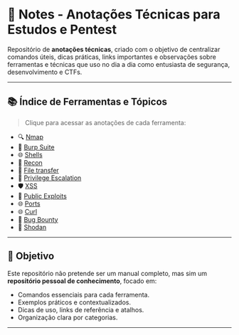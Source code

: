 # 🧠 Notes - Anotações Técnicas para Estudos e Pentest

Repositório de **anotações técnicas**, criado com o objetivo de centralizar comandos úteis, dicas práticas, links importantes e observações sobre ferramentas e técnicas que uso no dia a dia como entusiasta de segurança, desenvolvimento e CTFs.

---

## 📚 Índice de Ferramentas e Tópicos

> Clique para acessar as anotações de cada ferramenta:

- 🔍 [Nmap](./nmap.md/)  
- 🐞 [Burp Suite](./burp.md/)  
- 🌐 [Shells](./shells.md/)  
- 🦾 [Recon](./recon.md/)  
- 💉 [File transfer](./filetransfer.md/)  
- 📂 [Privilege Escalation](./privilegeescalation.md/)  
- 🛡️ [XSS](./xss.md/)  
- 📎 [Public Exploits](./publicexploits.md/)
- 🌐 [Ports](./ports.md/)
- 🌐 [Curl](./curl.md/)
- 🐞 [Bug Bounty](./bug-bounty.md)
- 👣 [Shodan](./shodan.md)

---

## 🎯 Objetivo

Este repositório não pretende ser um manual completo, mas sim um **repositório pessoal de conhecimento**, focado em:

- Comandos essenciais para cada ferramenta.
- Exemplos práticos e contextualizados.
- Dicas de uso, links de referência e atalhos.
- Organização clara por categorias.

---




